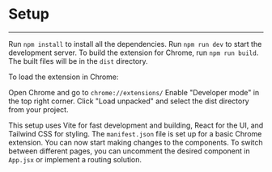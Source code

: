 # Setup
----------------
Run `npm install` to install all the dependencies.
Run `npm run dev` to start the development server.
To build the extension for Chrome, run `npm run build`. The built files will be in the `dist` directory.

To load the extension in Chrome:

Open Chrome and go to `chrome://extensions/`
Enable "Developer mode" in the top right corner.
Click "Load unpacked" and select the dist directory from your project.

This setup uses Vite for fast development and building, React for the UI, and Tailwind CSS for styling. The `manifest.json` file is set up for a basic Chrome extension.
You can now start making changes to the components. To switch between different pages, you can uncomment the desired component in `App.jsx` or implement a routing solution.
